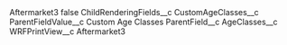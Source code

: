 <?xml version="1.0" encoding="UTF-8"?>
<CustomMetadata xmlns="http://soap.sforce.com/2006/04/metadata" xmlns:xsi="http://www.w3.org/2001/XMLSchema-instance" xmlns:xsd="http://www.w3.org/2001/XMLSchema">
    <label>Aftermarket3</label>
    <protected>false</protected>
    <values>
        <field>ChildRenderingFields__c</field>
        <value xsi:type="xsd:string">CustomAgeClasses__c</value>
    </values>
    <values>
        <field>ParentFieldValue__c</field>
        <value xsi:type="xsd:string">Custom Age Classes</value>
    </values>
    <values>
        <field>ParentField__c</field>
        <value xsi:type="xsd:string">AgeClasses__c</value>
    </values>
    <values>
        <field>WRFPrintView__c</field>
        <value xsi:type="xsd:string">Aftermarket3</value>
    </values>
</CustomMetadata>
